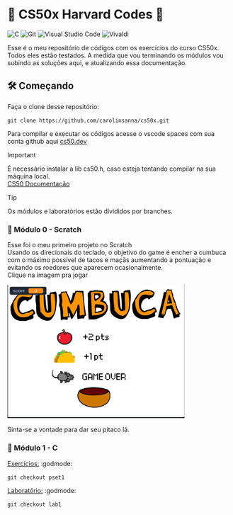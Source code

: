 # 🦙 CS50x Harvard Codes 🦙

![C](https://img.shields.io/badge/c-%2300599C.svg?style=for-the-badge&logo=c&logoColor=white)
![Git](https://img.shields.io/badge/git-%23F05033.svg?style=for-the-badge&logo=git&logoColor=white)
![Visual Studio Code](https://img.shields.io/badge/Visual%20Studio%20Code-0078d7.svg?style=for-the-badge&logo=visual-studio-code&logoColor=white)
![Vivaldi](https://img.shields.io/badge/Vivaldi-EF3939?style=for-the-badge&logo=Vivaldi&logoColor=white)

Esse é o meu repositório de códigos com os exercícios do curso CS50x. Todos eles estão testados. 
A medida que vou terminando os módulos vou subindo as soluções aqui, e atualizando essa documentação. 

## 🛠️ Começando

Faça o clone desse repositório:
```
git clone https://github.com/carolinsanna/cs50x.git
```

Para compilar e executar os códigos acesse o vscode spaces com sua conta github aqui [cs50.dev](https://cs50.dev)

> [!IMPORTANT]
> É necessário instalar a lib cs50.h, caso esteja tentando compilar na sua máquina local. <br>
> [CS50 Documentação](https://cs50.readthedocs.io/libraries/cs50/c/)

> [!TIP]
> Os módulos e laboratórios estão divididos por branches.

### 🦙 Módulo 0 - Scratch

Esse foi o meu primeiro projeto no Scratch <br>
Usando os direcionais do teclado, o objetivo do game é encher a cumbuca com o máximo possível de tacos e maçãs aumentando a pontuação e evitando os roedores que aparecem ocasionalmente. <br>
Clique na imagem pra jogar <br>

<a href="https://scratch.mit.edu/projects/1195735508" target="_blank">
<img src="./assets/cumbuca.png" width="400" /> </a> <br>

Sinta-se a vontade para dar seu pitaco lá.

### 🦙 Módulo 1 - C

[Exercícios:](https://github.com/carolinsanna/cs50x/tree/pset1) :godmode:
```
git checkout pset1
```

[Laboratório:](https://github.com/carolinsanna/cs50x/tree/lab1) :godmode:
```
git checkout lab1
```

